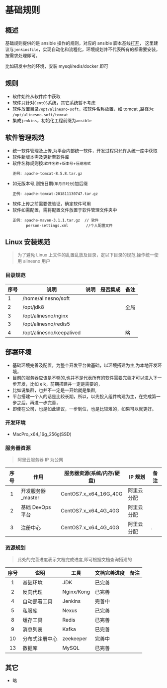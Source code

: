 # 基础规则

## 概述

基础规则提供的是 ansible 操作的规则，对应的 ansible 脚本基线[打开](https://gitee.com/alinesno-cloud/alinesno-cloud-operation-incubator)，
这里建议与`jenkinsfile`，实现自动化和流程化，环境规划并不代表所有的都需要安装，按需求处理即可。

比如研发中台的环境，安装 mysql/redis/docker 即可

## 规则

- 软件始终从软件库中获取
- 软件只针对`CentOS`系统，其它系统暂不考虑
- 软件放置目录`/opt/alinesno-soft`，按软件名称放置，如 tomcat ,路径为: `/opt/alinesno-soft/tomcat`
- 集成`jenkins`，初始化工程前缀为`ansible`

## 软件管理规范

- 统一软件管理及上传,为平台内部统一软件，开发过程只允许从统一库中获取
- 软件新版本需及更新至软件库
- 软件名称规则按:`软件名称`+`版本号`+`压缩格式`
  ```
  正例: apache-tomcat-8.5.8.tar.gz
  ```
- 如无版本号,则按日期(`年月日时分`)加后缀
  ```
  正例: apache-tomcat-201811130747.tar.gz
  ```
- 软件上传之前需要做验证，确定软件可用
- 软件如需配置，需将配置文件放置于软件管理文件夹中
  ```
  正例: apache-maven-3.1.1.tar.gz  // 软件
        person-settings.xml        //个人配置文件
  ```

## Linux 安装规范

> 为了避免 Linux 上文件的乱置乱放及目录，定以下目录的规范,操作统一使用 alinesno 用户

### 目录规范

| 序号 | 说明                     | 说明 | 是否集成 | 备注 |
| ---- | ------------------------ | ---- | -------- | ---- |
| 1    | /home/alinesno/soft      |      |          |      |
| 2    | /opt/jdk8                |      |          | 全局 |
| 3    | /opt/alinesno/nginx      |      |          |      |
| 3    | /opt/alinesno/redis5     |      |          |      |
| 4    | /opt/alinesno/keepalived |      |          | 略   |

<!--
## 软件地址
| 序号 | 库类型   | 软件地址                                        | 账号密码  | 备注                          |
|------|----------|-------------------------------------------------|-----------|-------------------------------|
| 1    | 百度网盘 | https://pan.baidu.com/s/1rM8EufXR8DCqRrnsBm0LfQ | f7x5|                               |
-->

## 部署环境

- 基础环境完善及配置，为整个开发平台做基础，以环境搭建为主,为本地开发环境，
- 目前的服务器应该是不够的,也并不是代表所有的软件需要完善才可以进入下一步开发，比如 elk，前期搭建并一定是需要的，
- 比如说集群，也并不一定是一开始就是集群,
- 平台搭建一个人的话是比较长期，所以，以先投入组件构建为主，在完成第一步之后，再进一步完善，
- 即使在公司，也是如此建议，一步到位，也是比较难的，如果可以就更好。

### 开发环境

- MacPro_x64_16g_256g(SSD)

### 服务器资源

> 阿里云服务器 IP 为公网

| 序号 | 作用               | 服务器资源(系统/内存/硬盘) | IP 规划    | 备注 |
| :--: | ------------------ | -------------------------- | ---------- | ---- |
|  1   | 开发服务器\_master | CentOS7.x_x64_16G_40G      | 阿里云分配 |      |
|  2   | 基础 DevOps 平台   | CentOS7.x_x64_4G_40G       | 阿里云分配 |      |
|  3   | 注册中心           | CentOS7.x_x64_4G_40G       | 阿里云分配 | .    |

<!-- | 2    | 开发服务器_slave  | CentOS7.4_x64_2G_16G       | 192.168.1.111 | VBox虚拟机 | -->
<!-- | 3    | 开发服务器_slave  | CentOS7.4_x64_2G_16G       | 192.168.1.112 | VBox虚拟机 | -->
<!-- | 4    | 监控运维平台      | CentOS7.4_x64_4G_16G       | 192.168.1.119 | VBox虚拟机 | -->
<!-- | 7    | 基础服务服务器    | CentOS7.4_x64_1G_40G       | 172.18.11.241 | 阿里云     | -->
<!-- | 8    | 业务服务服务器    | CentOS7.4_x64_1G_40G       | 172.18.11.183 | 阿里云     | -->
<!-- | 9    | 应用服务服务器    | CentOS7.4_x64_1G_40G       | 172.18.11.130 | 阿里云     | -->

### 资源规划

> 此处的完善进度表示文档完成进度,即可根据文档查询搭建的

| 序号 | 说明               | 工具          | 文档完善进度 | 备注             |
| :--: | ------------------ | ------------- | ------------ | ---------------- |
|  1   | 基础环境           | JDK           | 已完善       |                  |
|  2   | 反向代理           | Nginx/Kong    | 已完善       |                  |
|  4   | 自动部署工具       | Jenkins       | 完善中       |                  |
|  5   | 私服库             | Nexus         | 已完善       |                  |
|  8   | 缓存工具           | Redis         | 已完善       |                  |
|  9   | 消息列表           | Kafka         | 已完善       |                  |
|  10  | 分布式注册中心     | zeekeeper     | 完善中       |                  |
|  13  | 数据库             | MySQL         | 已完善       |                  |

## 其它

- 略
